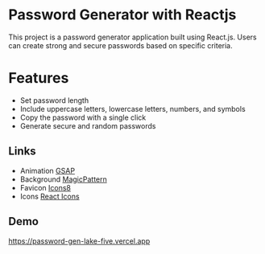 
# Password Generator with Reactjs

This project is a password generator application built using React.js. Users can create strong and secure passwords based on specific criteria.


# Features

- Set password length
- Include uppercase letters, lowercase letters, numbers, and symbols
- Copy the password with a single click
- Generate secure and random passwords
## Links

  - Animation [GSAP](https://gsap.com/)
  - Background [MagicPattern](https://www.magicpattern.design/)
  - Favicon [Icons8](https://icons8.com/icons)
  - Icons [React Icons](https://react-icons.github.io/react-icons/)
## Demo

https://password-gen-lake-five.vercel.app
